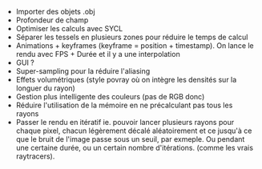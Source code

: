 * Importer des objets .obj
* Profondeur de champ
* Optimiser les calculs avec SYCL
* Séparer les tessels en plusieurs zones pour réduire le temps de calcul
* Animations + keyframes (keyframe = position + timestamp). On lance le rendu avec FPS + Durée et il y a une interpolation
* GUI ?
* Super-sampling pour la réduire l'aliasing
* Effets volumétriques (style povray où on intègre les densités sur la longuer du rayon)
* Gestion plus intelligente des couleurs (pas de RGB donc)
* Réduire l'utilisation de la mémoire en ne précalculant pas tous les rayons
* Passer le rendu en itératif ie. pouvoir lancer plusieurs rayons pour chaque pixel, chacun légèrement décalé aléatoirement et ce jusqu'à ce que le bruit de
  l'image passe sous un seuil, par exmeple. Ou pendant une certaine durée, ou un certain nombre d'itérations. (comme les vrais raytracers).
